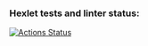 ### Hexlet tests and linter status:
[![Actions Status](https://github.com/tsuker26/algorithms-project-69/actions/workflows/hexlet-check.yml/badge.svg)](https://github.com/tsuker26/algorithms-project-69/actions)